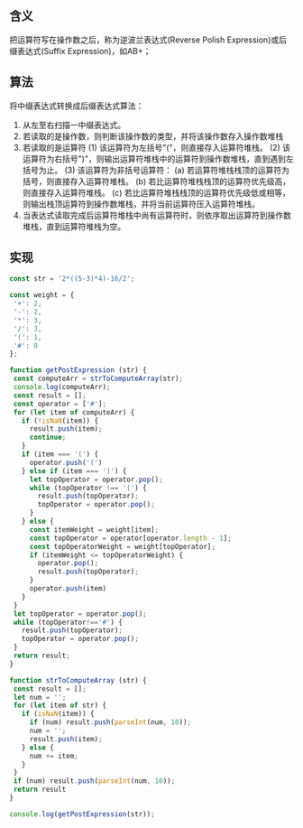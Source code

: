 ## 含义
把运算符写在操作数之后，称为逆波兰表达式(Reverse Polish Expression)或后缀表达式(Suffix Expression)，如AB+；
## 算法
将中缀表达式转换成后缀表达式算法：
1. 从左至右扫描一中缀表达式。
2. 若读取的是操作数，则判断该操作数的类型，并将该操作数存入操作数堆栈
3. 若读取的是运算符
  (1) 该运算符为左括号"("，则直接存入运算符堆栈。
  (2) 该运算符为右括号")"，则输出运算符堆栈中的运算符到操作数堆栈，直到遇到左括号为止。
  (3) 该运算符为非括号运算符：
      (a) 若运算符堆栈栈顶的运算符为括号，则直接存入运算符堆栈。
      (b) 若比运算符堆栈栈顶的运算符优先级高，则直接存入运算符堆栈。
      (c) 若比运算符堆栈栈顶的运算符优先级低或相等，则输出栈顶运算符到操作数堆栈，并将当前运算符压入运算符堆栈。
4. 当表达式读取完成后运算符堆栈中尚有运算符时，则依序取出运算符到操作数堆栈，直到运算符堆栈为空。
 ## 实现
 ```js
const str = '2*((5-3)*4)-16/2';

const weight = {
  '+': 2,
  '-': 2,
  '*': 3,
  '/': 3,
  '(': 1,
  '#': 0
};

function getPostExpression (str) {
  const computeArr = strToComputeArray(str);
  console.log(computeArr);
  const result = [];
  const operator = ['#'];
  for (let item of computeArr) {
    if (!isNaN(item)) {
      result.push(item);
      continue;
    }
    if (item === '(') {
      operator.push('(')
    } else if (item === ')') {
      let topOperator = operator.pop();
      while (topOperator !== '(') {
        result.push(topOperator);
        topOperator = operator.pop();
      }
    } else {
      const itemWeight = weight[item];
      const topOperator = operator[operator.length - 1];
      const topOperatorWeight = weight[topOperator];
      if (itemWeight <= topOperatorWeight) {
        operator.pop();
        result.push(topOperator);
      }
      operator.push(item)
    }
  }
  let topOperator = operator.pop();
  while (topOperator!=='#') {
    result.push(topOperator);
    topOperator = operator.pop();
  }
  return result;
}

function strToComputeArray (str) {
  const result = [];
  let num = '';
  for (let item of str) {
    if (isNaN(item)) {
      if (num) result.push(parseInt(num, 10));
      num = '';
      result.push(item);
    } else {
      num += item;
    }
  }
  if (num) result.push(parseInt(num, 10));
  return result
}

console.log(getPostExpression(str));
```
 
 